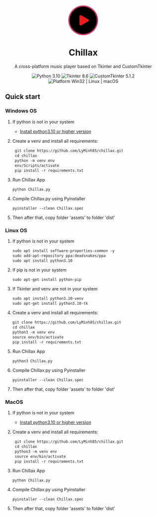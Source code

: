 <p align="center">
  <img width="96" align="center" src="assets/images/logo.png" alt="logo">
</p>
  <h1 align="center">
  Chillax
</h1>
<p align="center">
  A cross-platform music player based on Tkinter and CustomTkinter
</p>

<p align="center">

  <a style="text-decoration:none">
    <img src="https://img.shields.io/badge/Python-3.10-blue.svg?color=00B16A" alt="Python 3.10"/>
  </a>

  <a style="text-decoration:none">
    <img src="https://img.shields.io/badge/Tkinter-8.6-00B16A" alt="Tkinter 8.6"/>
  </a>
    
  <a style="text-decoration:none">
    <img src="https://img.shields.io/badge/CustomTkinter-5.1.2-00B16A" alt="CustomTkinter 5.1.2"/>
  </a>

  <a style="text-decoration:none">
    <img src="https://img.shields.io/badge/Platform-Win32%20|%20Linux%20|%20macOS-blue?color=00B16A" alt="Platform Win32 | Linux | macOS"/>
  </a>
</p>

## Quick start
### Windows OS
1. If python is not in your system
   - [Install python3.10 or higher version](https://www.python.org/downloads/)

2. Create a venv and install all requirements:
   ```shell
    git clone https://github.com/LyMinh85/chillax.git
    cd chillax
    python -m venv env
    env/Scripts/activate
    pip install -r requirements.txt
    ```
3. Run Chillax App
    ```shell
    python Chillax.py
    ```
   
4. Compile Chillax.py using Pyinstaller
   ```shell
   pyinstaller --clean Chillax.spec
   ```

5. Then after that, copy folder 'assets' to folder 'dist'

### Linux OS
1. If python is not in your system
   ```shell
   sudo apt install software-properties-common -y
   sudo add-apt-repository ppa:deadsnakes/ppa
   sudo apt install python3.10
   ```
2. If pip is not in your system
   ```shell
   sudo apt-get install python-pip
   ```
3. If Tkinter and venv are not in your system
   ```shell
   sudo apt install python3.10-venv
   sudo apt-get install python3.10-tk
   ```
4. Create a venv and install all requirements:
    ```shell
    git clone https://github.com/LyMinh85/chillax.git
    cd chillax
    python3 -m venv env
    source env/bin/activate
    pip install -r requirements.txt
    ```
5. Run Chillax App
    ```shell
    python3 Chillax.py
    ```
6. Compile Chillax.py using Pyinstaller
   ```shell
   pyinstaller --clean Chillax.spec
   ```
7. Then after that, copy folder 'assets' to folder 'dist'
### MacOS
1. If python is not in your system
   - [Install python3.10 or higher version](https://www.python.org/downloads/macos/)

2. Create a venv and install all requirements:
   ```shell
    git clone https://github.com/LyMinh85/chillax.git
    cd chillax
    python3 -m venv env
    source env/bin/activate
    pip install -r requirements.txt
    ```

3. Run Chillax App
    ```shell
    python Chillax.py
    ```
   
4. Compile Chillax.py using Pyinstaller
   ```shell
   pyinstaller --clean Chillax.spec
   ```
5. Then after that, copy folder 'assets' to folder 'dist'
